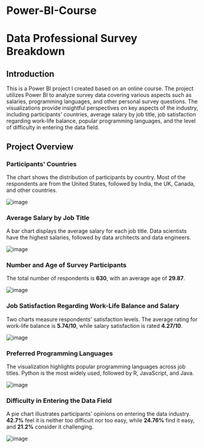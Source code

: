 # Power-BI-Course

# Data Professional Survey Breakdown

## Introduction

This is a Power BI project I created based on an online course. The project utilizes Power BI to analyze survey data covering various aspects such as salaries, programming languages, and other personal survey questions. The visualizations provide insightful perspectives on key aspects of the industry, including participants' countries, average salary by job title, job satisfaction regarding work-life balance, popular programming languages, and the level of difficulty in entering the data field.

## Project Overview

### Participants' Countries  
The chart shows the distribution of participants by country. Most of the respondents are from the United States, followed by India, the UK, Canada, and other countries.

![image](https://github.com/user-attachments/assets/1991d192-5037-4368-ba05-e3e00c12d673)

### Average Salary by Job Title  
A bar chart displays the average salary for each job title. Data scientists have the highest salaries, followed by data architects and data engineers.

![image](https://github.com/user-attachments/assets/316a2c44-03d5-4d37-97ee-21124de6b931)

### Number and Age of Survey Participants  
The total number of respondents is **630**, with an average age of **29.87**.

![image](https://github.com/user-attachments/assets/9cdc9556-053d-4229-adf0-58bac6b32734)

### Job Satisfaction Regarding Work-Life Balance and Salary  
Two charts measure respondents' satisfaction levels. The average rating for work-life balance is **5.74/10**, while salary satisfaction is rated **4.27/10**.

![image](https://github.com/user-attachments/assets/79db574f-f9fb-4544-b037-7a9bc87cb681)

### Preferred Programming Languages  
The visualization highlights popular programming languages across job titles. Python is the most widely used, followed by R, JavaScript, and Java.

![image](https://github.com/user-attachments/assets/1a8fb230-b9ed-41e3-86db-8f9aff4a3ec8)

### Difficulty in Entering the Data Field  
A pie chart illustrates participants' opinions on entering the data industry. **42.7%** feel it is neither too difficult nor too easy, while **24.76%** find it easy, and **21.2%** consider it challenging.

![image](https://github.com/user-attachments/assets/e01fc338-0d17-47e2-bf7e-20134fc4566d)


